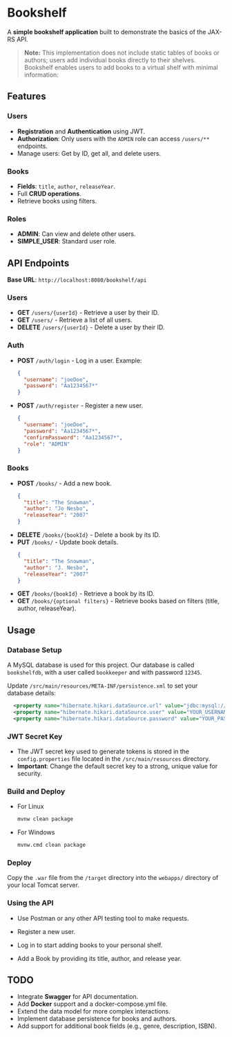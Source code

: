 # Bookshelf

A **simple bookshelf application** built to demonstrate the basics of the JAX-RS API.

> **Note:** This implementation does not include static tables of books or authors; users add individual books directly to their shelves.
Bookshelf enables users to add books to a virtual shelf with minimal information:

## Features

### Users
- **Registration** and **Authentication** using JWT.
- **Authorization**: Only users with the `ADMIN` role can access `/users/**` endpoints.
- Manage users: Get by ID, get all, and delete users.

### Books
- **Fields**: `title`, `author`, `releaseYear`.
- Full **CRUD operations**.
- Retrieve books using filters.

### Roles
- **ADMIN**: Can view and delete other users.
- **SIMPLE_USER**: Standard user role.

## API Endpoints

**Base URL**: `http://localhost:8080/bookshelf/api`

### Users
- **GET** `/users/{userId}` - Retrieve a user by their ID.
- **GET** `/users/` - Retrieve a list of all users.
- **DELETE** `/users/{userId}` - Delete a user by their ID.

### Auth
- **POST** `/auth/login` - Log in a user. Example:
  ```json
  {
    "username": "joeDoe",
    "password": "Aa1234567*"
  }
  ```
- **POST** `/auth/register` - Register a new user.
  ```json
  {
    "username": "joeDoe",
    "password": "Aa1234567*",
    "confirmPassword": "Aa1234567*",
    "role": "ADMIN"
  }
  ```

### Books

- **POST** `/books/` - Add a new book.
  ```json
  {
    "title": "The Snowman",
    "author": "Jo Nesbo",
    "releaseYear": "2007"
  }
  ```
- **DELETE** `/books/{bookId}` - Delete a book by its ID.
- **PUT** `/books/` - Update book details.
  ```json
  {
    "title": "The Snowman",
    "author": "J. Nesbo",
    "releaseYear": "2007"
  }
  ```
- **GET** `/books/{bookId}` - Retrieve a book by its ID.
- **GET** `/books/{optional filters}` - Retrieve books based on filters (title, author, releaseYear).

## Usage

### Database Setup
A MySQL database is used for this project.
Our database is called `bookshelfdb`, with a user called `bookkeeper` and with password `12345`.

Update `/src/main/resources/META-INF/persistence.xml` to set your database details:
```xml
  <property name="hibernate.hikari.dataSource.url" value="jdbc:mysql://localhost:3306/YOUR_DATABASE?serverTimezone=UTC" />
  <property name="hibernate.hikari.dataSource.user" value="YOUR_USERNAME" />
  <property name="hibernate.hikari.dataSource.password" value="YOUR_PASSWORD" />
```

### JWT Secret Key
- The JWT secret key used to generate tokens is stored in the `config.properties` file located in the `/src/main/resources` directory.
- **Important**: Change the default secret key to a strong, unique value for security.
### Build and Deploy
- For Linux
  ```bash
  mvnw clean package
  ```
- For Windows
  ```bash
  mvnw.cmd clean package
  ```

### Deploy
Copy the `.war` file from the `/target` directory into the `webapps/` 
directory of your local Tomcat server.

### Using the API
- Use Postman or any other API testing tool to make requests.

- Register a new user.
- Log in to start adding books to your personal shelf.
- Add a Book by providing its title, author, and release year.

## TODO

- Integrate **Swagger** for API documentation.
- Add **Docker** support and a docker-compose.yml file.
- Extend the data model for more complex interactions.
- Implement database persistence for books and authors.
- Add support for additional book fields (e.g., genre, description, ISBN).